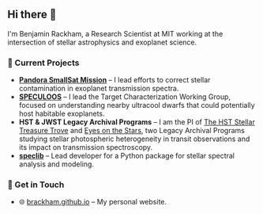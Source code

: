 ## Hi there 👋

I'm Benjamin Rackham, a Research Scientist at MIT working at the intersection of stellar astrophysics and exoplanet science.

### 🔭 Current Projects
- [**Pandora SmallSat Mission**](https://github.com/PandoraMission) – I lead efforts to correct stellar contamination in exoplanet transmission spectra.
- [**SPECULOOS**](https://en.wikipedia.org/wiki/SPECULOOS) – I lead the Target Characterization Working Group, focused on understanding nearby ultracool dwarfs that could potentially host habitable exoplanets.
- **HST & JWST Legacy Archival Programs** – I am the PI of [The HST Stellar Treasure Trove](https://ui.adsabs.harvard.edu/abs/2023hst..prop17551R/abstract) and [Eyes on the Stars](https://ui.adsabs.harvard.edu/abs/2024jwst.prop.5370R/abstract), two Legacy Archival Programs studying stellar photospheric heterogeneity in transit observations and its impact on transmission spectroscopy.
- [**speclib**](https://github.com/brackham/speclib) – Lead developer for a Python package for stellar spectral analysis and modeling.

### 💬 Get in Touch
- 🌐 [brackham.github.io](https://brackham.github.io) – My personal website.

<!--
**brackham/brackham** is a ✨ _special_ ✨ repository because its `README.md` (this file) appears on your GitHub profile.

Here are some ideas to get you started:

- 🔭 I’m currently working on ...
- 🌱 I’m currently learning ...
- 👯 I’m looking to collaborate on ...
- 🤔 I’m looking for help with ...
- 💬 Ask me about ...
- 📫 How to reach me: ...
- 😄 Pronouns: ...
- ⚡ Fun fact: ...
-->

